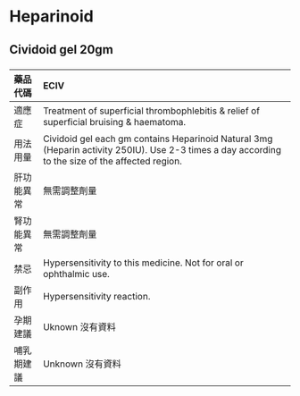 # Heparinoid

## Cividoid gel 20gm

##### 

| 藥品代碼   | ECIV                                                                                                                                             |
|:-----------|:-------------------------------------------------------------------------------------------------------------------------------------------------|
| 適應症     | Treatment of superficial thrombophlebitis & relief of superficial bruising & haematoma.                                                          |
| 用法用量   | Cividoid gel each gm contains Heparinoid Natural 3mg (Heparin activity 250IU). Use 2-3 times a day according to the size of the affected region. |
| 肝功能異常 | 無需調整劑量                                                                                                                                     |
| 腎功能異常 | 無需調整劑量                                                                                                                                     |
| 禁忌       | Hypersensitivity to this medicine. Not for oral or ophthalmic use.                                                                               |
| 副作用     | Hypersensitivity reaction.                                                                                                                       |
| 孕期建議   | Uknown 沒有資料                                                                                                                                  |
| 哺乳期建議 | Unknown 沒有資料                                                                                                                                 |


